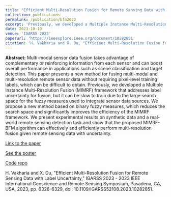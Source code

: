 ```yaml
---
title: "Efficient Multi-Resolution Fusion for Remote Sensing Data with Label Uncertainty"
collection: publications
permalink: /publication/bfm2023
excerpt: 'Previously, we developed a Multiple Instance Multi-Resolution Fusion (MIMRF) framework that addresses label uncertainty for fusion, but it can be slow to train due to the large search space for the fuzzy measures used to integrate sensor data sources. We propose a new method based on binary fuzzy measures, which reduces the search space and significantly improves the efficiency of the MIMRF framework.'
date: 2023-10-10
venue: 'IGARSS 2023'
paperurl: 'https://ieeexplore.ieee.org/document/10282851'
citation: 'H. Vakharia and X. Du, "Efficient Multi-Resolution Fusion for Remote Sensing Data with Label Uncertainty," IGARSS 2023 - 2023 IEEE International Geoscience and Remote Sensing Symposium, Pasadena, CA, USA, 2023, pp. 6326-6329, doi: 10.1109/IGARSS52108.2023.10282851.'
---
```

**Abstract:** Multi-modal sensor data fusion takes advantage of complementary or reinforcing information from each sensor and can boost overall performance in applications such as scene classification and target detection. This paper presents a new method for fusing multi-modal and multi-resolution remote sensor data without requiring pixel-level training labels, which can be difficult to obtain. Previously, we developed a Multiple Instance Multi-Resolution Fusion (MIMRF) framework that addresses label uncertainty for fusion, but it can be slow to train due to the large search space for the fuzzy measures used to integrate sensor data sources. We propose a new method based on binary fuzzy measures, which reduces the search space and significantly improves the efficiency of the MIMRF framework. We present experimental results on synthetic data and a real-world remote sensing detection task and show that the proposed MIMRF-BFM algorithm can effectively and efficiently perform multi-resolution fusion given remote sensing data with uncertainty.

[Link to the paper](https://ieeexplore.ieee.org/document/10282851)

[See the poster](http://hvak.github.io/files/igarss_poster_final.pdf)

[Code repo](https://github.com/hvak/MIMRF-BFM)

H. Vakharia and X. Du, "Efficient Multi-Resolution Fusion for Remote Sensing Data with Label Uncertainty," IGARSS 2023 - 2023 IEEE International Geoscience and Remote Sensing Symposium, Pasadena, CA, USA, 2023, pp. 6326-6329, doi: 10.1109/IGARSS52108.2023.10282851.


